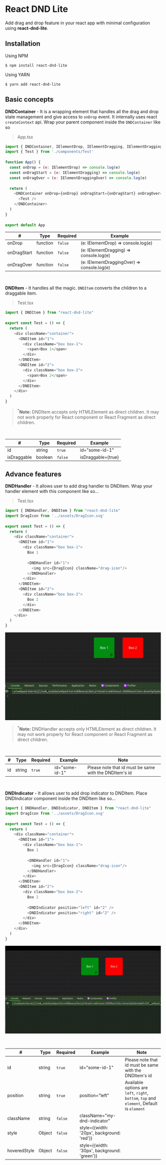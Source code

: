 # React DND Lite
Add drag and drop feature in your react app with minimal configuration using **react-dnd-lite**.

## Installation
Using NPM
```console
$ npm install react-dnd-lite
```

Using YARN
```console
$ yarn add react-dnd-lite
```

## Basic concepts
  **DNDContainer** - It is a wrapping element that handles all the drag and drop state management and give access to <code>onDrop</code> event. It internally uses react <code>createContext</code> api. Wrap your parent component inside the <code>DNDContainer</code> like so

> App.tsx
```js
import { DNDContainer, IElementDrop, IElementDragging, IElementDraggingOver } from 'react-dnd-lite'
import { Test } from './components/Test'

function App() {
  const onDrop = (e: IElementDrop) => console.log(e)
  const onDragStart = (e: IElementDragging) => console.log(e)
  const onDragOver = (e: IElementDraggingOver) => console.log(e)
  
  return (
    <DNDContainer onDrop={onDrop} onDragStart={onDragStart} onDragOver={onDragOver}>
      <Test />
    </DNDContainer>
  )
}

export default App

```
|#|Type|Required|Example|
|---|----|--------|-------|
|onDrop|function|`false`| (e: IElementDrop) => console.log(e) |
|onDragStart|function|`false`| (e: IElementDragging) => console.log(e) |
|onDragOver|function|`false`| (e: IElementDraggingOver) => console.log(e) |

<br>

**DNDItem** - It handles all the magic. <code>DNDItem</code> converts the children to a draggable item.

> Test.tsx
```js
import { DNDItem } from "react-dnd-lite"

export const Test = () => {
  return (
    <div className="container">
      <DNDItem id="1">
        <div className="box box-1">
          <span>Box 1</span>
        </div>
      </DNDItem>
      <DNDItem id="2">
        <div className="box box-2">
          <span>Box 2</span>
        </div>
      </DNDItem>
    </div>
  )
}
```

> <sup>*</sup>**Note:** DNDItem accepts only HTMLElement as direct children. It may not work properly for React component or React Fragment as direct children.

<br>

|#|Type|Required|Example|
|---|----|--------|-------|
|id|string|`true`| id="some-id-1"|
|isDraggable|boolean|`false`|isDraggable={true}|


## Advance features

**DNDHandler** - It allows user to add drag handler to DNDItem. Wrap your handler element with this component like so...

> Test.tsx
```js
import { DNDHandler, DNDItem } from "react-dnd-lite"
import DragIcon from '../assets/DragIcon.svg'

export const Test = () => {
  return (
    <div className="container">
      <DNDItem id="1">
        <div className="box box-1">
          Box 1

          <DNDHandler id="1">
            <img src={DragIcon} className="drag-icon"/>
          </DNDHandler>
        </div>
      </DNDItem>
      <DNDItem id="2">
        <div className="box box-2">
          Box 2
        </div>
      </DNDItem>
    </div>
  )
}

```
![](/public/DNDHandler.gif)
> <sup>*</sup>**Note:** DNDHandler accepts only HTMLElement as direct children. It may not work properly for React component or React Fragment as direct children.

<br>

|#|Type|Required|Example|Note|
|---|----|--------|-------|----|
|id|string|`true`| id="some-id-1"|Please note that id must be same with the DNDItem's id|

<br>

**DNDIndicator** - It allows user to add drop indicator to DNDItem. Place DNDIndicator component inside the DNDItem like so...
```js
import { DNDHandler, DNDIndicator, DNDItem } from "react-dnd-lite"
import DragIcon from '../assets/DragIcon.svg'

export const Test = () => {
  return (
    <div className="container">
      <DNDItem id="1">
        <div className="box box-1">
          Box 1

          <DNDHandler id="1">
            <img src={DragIcon} className="drag-icon"/>
          </DNDHandler>
        </div>
      </DNDItem>
      <DNDItem id="2">
        <div className="box box-2">
          Box 2

          <DNDIndicator position="left" id="2" />
          <DNDIndicator position="right" id="2" />
        </div>
      </DNDItem>
    </div>
  )
}
```
![](/public/DNDIndicator.gif)

<br>

|#|Type|Required|Example|Note|
|---|----|--------|-------|----|
|id|string|`true`| id="some-id-1"|Please note that id must be same with the DNDItem's id|
|position|string|`true`| position="left"|Available options are `left`, `right`, `bottom`, `top` and `element`, Default is `element`|
|className|string|`false`| className="my-dnd-indicator"||
|style|Object|`false`| style={{width: '20px', background: 'red'}}||
|hoveredStyle|Object|`false`| style={{width: '30px', background: 'green'}}||
